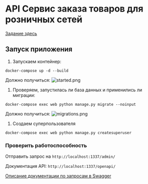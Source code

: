 # API Сервис заказа товаров для розничных сетей

[Задание здесь](./reference/diploma_project.md)
## Запуск приложения
1. Запускаем контейнер:

```docker-compose up -d --build```

Должно получиться:
![started.png](reference/started.png)

1. Проверяем, запустилась ли база данных и применились ли миграции:
   
```docker-compose exec web python manage.py migrate --noinput  ```

Должно получиться:
![migrations.png](reference/migrations.png)

1. Создаем суперпользователя
   
```docker-compose exec web python manage.py createsuperuser```

### Проверить работоспособность

Отправить запрос на ```http://localhost:1337/admin/```

Документация API: ```http://localhost:1337/openapi/```

[Описание документации по запросам в Swagger](https://app.swaggerhub.com/apis/ZARIPOVAMARYM/Diploma/1.0.0) 